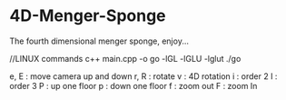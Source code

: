 # 4D-Menger-Sponge
The fourth dimensional menger sponge, enjoy...

//LINUX commands
c++ main.cpp -o go -lGL -lGLU -lglut
./go



e, E    : move camera up and down
r, R    : rotate
v       : 4D rotation
i       : order 2
I       : order 3
P       : up one floor
p       : down one floor
f       : zoom out
F       : zoom In

